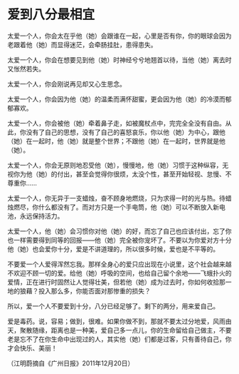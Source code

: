 # 爱到八分最相宜

太爱一个人，你会太在乎他（她）会跟谁在一起，心里是否有你，你的眼球会因为老跟着他（她）而显得迷茫，会牵肠挂肚，患得患失。 

太爱一个人，你会在想要见到他（她）时神经兮兮地翘首以待，当他（她）离去时又怅然若失。 

太爱一个人，你会刚说再见却又心生思念。 

太爱一个人，你会因为他（她）的温柔而满怀甜蜜，更会因为他（她）的冷漠而郁郁寡欢。 

太爱一个人，你会被他（她）牵着鼻子走，如被魔杖点中，完完全全没有自由。从此，你没有了自己的思想，没有了自己的喜怒哀乐，你以他（她）为中心，跟他（她）在一起时，他（她）就是整个世界；不跟他（她）在一起时，世界就是他（她）。 

太爱一个人，你会无原则地忍受他（她），慢慢地，他（她）习惯于这种纵容，无视你为他（她）的付出，甚至会觉得你很烦，太没个性，甚至开始轻视、怠慢、不尊重你…… 

太爱一个人，你无异于一支蜡烛，奋不顾身地燃烧，只为求得一时的光与热。待蜡烛燃尽，你什么都没有了。而对方只是一个手电筒，他（她）可以不断放入新电池，永远保持活力。 

太爱一个人，他（她）会习惯你对他（她）的好，而忘了自己也应该付出，忘了你也一样需要得到同等的回报——他（她）完全被你宠坏了。不要以为你爱对方十分他（她）也会爱你十分，爱是不讲道理的，所以很多时候，爱也是不平等的。 

不要爱一个人爱得浑然忘我。那样全身心的爱只应出现在小说里，这个社会越来越不欢迎不顾一切的爱。给他（她）呼吸的空间，也给自己留个余地——飞蛾扑火的爱情，正在进行时固然让人觉得壮美，但若他（她）成为过去时，你如何收拾那一地的狼藉？投入那么多，你能否面对那惨重的损失？ 

所以，爱一个人不要爱到十分，八分已经足够了。剩下的两分，用来爱自己。 

爱是毒药。说，容易；做到，很难。如果你做不到，那就不要太过分地爱，风雨由天，聚散随缘，距离也是一种美，爱自己多一点儿，你的生命留给自己做主，不要老是忘不了在你生命中出现过的人，其实他（她）们都是过客，只有善待自己，你才会快乐、美丽！ 

（江明蔚摘自《广州日报》2011年12月20日）